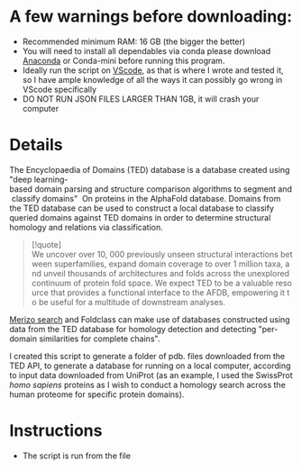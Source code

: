 # A few warnings before downloading:

- Recommended minimum RAM: 16 GB (the bigger the better)
- You will need to install all dependables via conda please download [Anaconda](https://www.anaconda.com/download) or Conda-mini before running this program.
- Ideally run the script on [VScode](https://code.visualstudio.com/docs/setup/windows), as that is where I wrote and tested it, so I have ample knowledge of all the ways it can possibly go wrong in VScode specifically
- DO NOT RUN JSON FILES LARGER THAN 1GB, it will crash your computer

# Details
The Encyclopaedia of Domains (TED) database is a database created using "deep learning-based domain parsing and structure comparison algorithms to segment and classify domains" 
On proteins in the AlphaFold database. Domains from the TED database can be used to construct a local database to classify queried domains against TED domains in order to determine structural homology and relations via classification.

 >[!quote]
We uncover over 10, 000 previously unseen structural interactions between superfamilies, expand domain coverage to over 1 million taxa, and unveil thousands of architectures and folds across the unexplored continuum of protein fold space. We expect TED to be a valuable resource that provides a functional interface to the AFDB, empowering it to be useful for a multitude of downstream analyses.

[Merizo search](https://www.biorxiv.org/content/10.1101/2024.03.25.586696v2.full) and Foldclass can make use of databases constructed using data from the TED database for homology detection and detecting "per-domain similarities for complete chains". 

I created this script to generate a folder of pdb. files downloaded from the TED API, to generate a database for running on a local computer, according to input data downloaded from UniProt (as an example, I used the SwissProt *homo sapiens* proteins as I wish to conduct a homology search across the human proteome for specific protein domains).

# Instructions
- The script is run from the file 